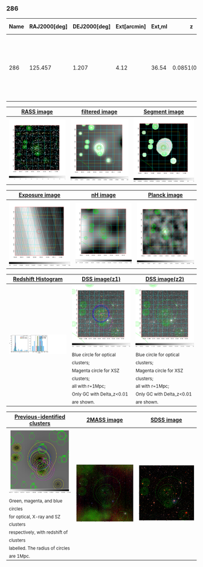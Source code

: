 <div STYLE="page-break-after: always;"></div>

### 286

|Name|RAJ2000[deg]|DEJ2000[deg] |Ext[arcmin]| Ext,ml | z | z_src| C|GC(XSZ,Delta_z<0.01)| GC(OPT,Delta_z<0.01)|GC| R_sig[arcmin] | R500[arcmin] | R500[Mpc]| CRsig[c/s] | CR500[c/s] |L500[1E44 erg/s]|F500[1E-12 erg/s/cm^2]| M500[1E14 Msun]|Tx[keV]|Cnt_sig|Beta|Rc[arcmin]|Comment|Alias|
|---|---|---|---|---|---|------|---|--------|---------|----------|---|---|---|---|---|---|---|---|---|---|---|---|---|---|
|286| 125.457| 1.207| 4.12| 36.54| 0.0851(0.006)| z1, z_xsz| B| F20, MCXC, PSZ2, Tar| A, N, RM, W| A, C, F20, MCXC, N, PSZ2, SPI, Tak, Tar, W, XCS| 46.540| 9.811| 0.940| 0.375(0.122)| 0.408(0.108)| 1.286(0.487)| 7.148(2.705)| 2.56(0.48)| 3.93(0.47)| 193.2| 0.523(-0.017+0.030)| 3.272(-0.449+0.631)| -| k486|

|[RASS image](../image/286/286_img.pdf)|[filtered image](../image/286/286_fil.pdf)|[Segment image](../image/286/286_seg.pdf)|
|-------------------|--------------------|-------------------|
| <img src="../image/286/286_img.png" width="300">  | <img src="../image/286/286_fil.png" width="300">   | <img src="../image/286/286_seg.png" width="300">  |

|[Exposure image](../image/286/286_mex.pdf)| [nH image](../image/286/286_nh.pdf)| [Planck image](../image/286/286_p.pdf)|
|-------------------|--------------------|-------------------|
|<img src="../image/286/286_mex.png" width="300">   | <img src="../image/286/286_nh.png" width="300">    | <img src="../image/286/286_p.png" width="300"> |

|[Redshift Histogram](../image/286/286_zg.pdf) | [DSS image(z1)](../image/286/286_dss_z1.pdf)      |  [DSS image(z2)](../image/286/286_dss_z2.pdf)    |
|-------------------|--------------------|-------------------|
|<img src="../image/286/286_zg.png" width="300"> |<img src="../image/286/286_dss_z1.png" width="300"> <sub><br>Blue circle for optical clusters; <br>Magenta circle for XSZ clusters; <br>all with r=1Mpc; <br>Only GC with Delta_z<0.01 are shown. </sub>| <img src="../image/286/286_dss_z2.png" width="300"><sub><br>Blue circle for optical clusters; <br>Magenta circle for XSZ clusters; <br>all with r=1Mpc; <br>Only GC with Delta_z<0.01 are shown. </sub> |

|[Previous-identified clusters](../image/286/286_gc.pdf) | [2MASS image](../image/286/286_2mass.pdf)      |[SDSS image](../image/286/286_sdss.pdf)   |
|-------------------|-------------------|-------------------|
|<img src=../image/286/286_gc.png width="300"> <br><sub>Green, magenta, and blue circles <br>for optical, X-ray and SZ clusters <br>respectively, with redshift of clusters <br>labelled. The radius of circles <br>are 1Mpc.</sub>|<img src="../image/286/286_2mass.png" width="300">  | <img src="../image/286/286_sdss.png" width="300">  |




